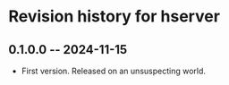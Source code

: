 # Revision history for hserver

## 0.1.0.0 -- 2024-11-15

* First version. Released on an unsuspecting world.
